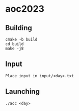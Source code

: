 # aoc2023
## Building
```
cmake -b build
cd build
make -j8
```

## Input
```
Place input in input/<day>.txt
```

## Launching
```
./aoc <day>
```